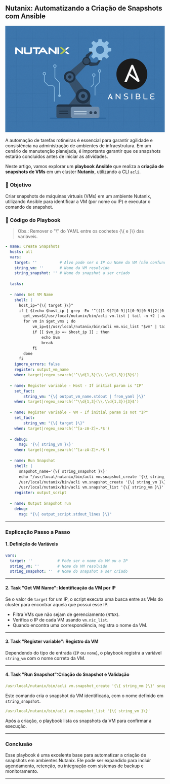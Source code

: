 ## Nutanix: Automatizando a Criação de Snapshots com Ansible

![alt text](https://github.com/ph7ti/ph7ti.github.io/blob/main/_posts/imgs/Nutanix-Ansible.png?raw=true)

A automação de tarefas rotineiras é essencial para garantir agilidade e consistência na administração de ambientes de infraestrutura. Em um cenário de manutenção planejada, é importante garantir que os snapshots estarão concluídos antes de iniciar as atividades.

Neste artigo, vamos explorar um **playbook Ansible** que realiza a **criação de snapshots de VMs** em um cluster **Nutanix**, utilizando a CLI `acli`.

### 🎯 Objetivo

Criar snapshots de máquinas virtuais (VMs) em um ambiente Nutanix, utilizando Ansible para identificar a VM (por nome ou IP) e executar o comando de snapshot.

### 📜 Código do Playbook

> Obs.: Remover o "\\" do YAML entre os cochetes {\\{ e }\\} das variáveis.

```yaml
- name: Create Snapshots
  hosts: all
  vars:
    target: ''          # Alvo pode ser o IP ou Nome da VM (não confundir com hostname do sistema)
    string_vm: ''       # Nome da VM resolvido
    string_snapshot: '' # Nome do snapshot a ser criado
    
  tasks:

  - name: Get VM Name
    shell: |
      host_ip="{\{ target }\}"
      if [ $(echo $host_ip | grep -Eo '^(([1-9]?[0-9]|1[0-9][0-9]|2([0-4][0-9]|5[0-5]))\.){3}([1-9]?[0-9]|1[0-9][0-9]|2([0-4][0-9]|5[0-5]))$') != 1 ] ; then
        get_vms=$(/usr/local/nutanix/bin/acli vm.list | tail -n +2 | awk -F ' ' '{print $1"\n"}' | grep -v 'NTNX\|ntnx' | sed 's/$/\n/g')
        for vm in $get_vms ; do
            vm_ip=$(/usr/local/nutanix/bin/acli vm.nic_list "$vm" | tail -n +2 | awk -F ' ' '{print $3}')
            if [[ $vm_ip =~ $host_ip ]] ; then
                echo $vm
                break
            fi
        done
      fi
    ignore_errors: false
    register: output_vm_name
    when: target|regex_search('^\\d{1,3}(\\.\\d{1,3}){3}$')

  - name: Register variable - Host - If initial param is "IP"
    set_fact:
        string_vm: "{\{ output_vm_name.stdout | from_yaml }\}"
    when: target|regex_search('^\\d{1,3}(\\.\\d{1,3}){3}$')

  - name: Register variable - VM - If initial param is not "IP"
    set_fact:
        string_vm: "{\{ target }\}"
    when: target|regex_search('^[a-zA-Z]+.*$')

  - debug:
      msg: '{\{ string_vm }\}'
    when: target|regex_search('^[a-zA-Z]+.*$')

  - name: Run Snapshot
    shell: |
      snapshot_name='{\{ string_snapshot }\}'
      echo "/usr/local/nutanix/bin/acli vm.snapshot_create '{\{ string_vm }\}' snapshot_name_list='$snapshot_name'"
      /usr/local/nutanix/bin/acli vm.snapshot_create '{\{ string_vm }\}' snapshot_name_list='"'$snapshot_name'"'
      /usr/local/nutanix/bin/acli vm.snapshot_list '{\{ string_vm }\}'
    register: output_script

  - name: Output Snapshot run
    debug:
      msg: "{\{ output_script.stdout_lines }\}"
```

***

### Explicação Passo a Passo

#### 1. **Definição de Variáveis**

```yaml
vars:
  target: ''           # Pode ser o nome da VM ou o IP
  string_vm: ''        # Nome da VM resolvido
  string_snapshot: ''  # Nome do snapshot a ser criado
```

***

#### 2. **Task "Get VM Name": Identificação da VM por IP**

Se o valor de `target` for um IP, o script executa uma busca entre as VMs do cluster para encontrar aquela que possui esse IP.

*   Filtra VMs que não sejam de gerenciamento (`NTNX`).
*   Verifica o IP de cada VM usando `vm.nic_list`.
*   Quando encontra uma correspondência, registra o nome da VM.

***

#### 3. **Task "Register variable": Registro da VM**

Dependendo do tipo de entrada (`IP` ou `nome`), o playbook registra a variável `string_vm` com o nome correto da VM.

***

#### 4. **Task "Run Snapshot":Criação do Snapshot e Validação**

```yaml
/usr/local/nutanix/bin/acli vm.snapshot_create '{\{ string_vm }\}' snapshot_name_list='"'$snapshot_name'"'
```

Este comando cria o snapshot da VM identificada, com o nome definido em `string_snapshot`.

```yaml
/usr/local/nutanix/bin/acli vm.snapshot_list '{\{ string_vm }\}'
```
Após a criação, o playbook lista os snapshots da VM para confirmar a execução.

***

### Conclusão

Esse playbook é uma excelente base para automatizar a criação de snapshots em ambientes Nutanix. Ele pode ser expandido para incluir agendamento, retenção, ou integração com sistemas de backup e monitoramento.

***